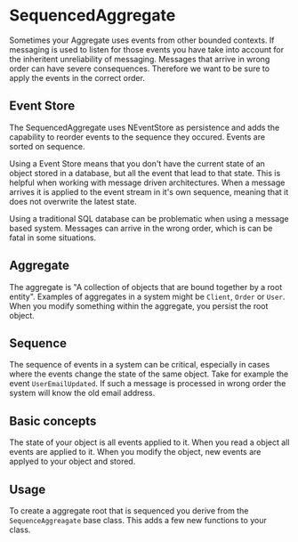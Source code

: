# SequencedAggregate

Sometimes your Aggregate uses events from other bounded contexts. If messaging is used to listen for those events you have take into account for the inheritent unreliability of messaging. Messages that arrive in wrong order can have severe consequences. Therefore we want to be sure to apply the events in the correct order.

## Event Store

The SequencedAggregate uses NEventStore as persistence and adds the capability to reorder events to the sequence they occured. Events are sorted on sequence.

Using a Event Store means that you don't have the current state of an object stored in a database, but all the event that lead to that state. This is helpful when working with message driven architectures. When a message arrives it is applied to the event stream in it's own sequence, meaning that it does not overwrite the latest state.

Using a traditional SQL database can be problematic when using a message based system. Messages can arrive in the wrong order, which is can be fatal in some situations.

## Aggregate

The aggregate is "A collection of objects that are bound together by a root entity". Examples of aggregates in a system might be `Client`, `Order` or `User`. When you modify something within the aggregate, you persist the root object.

## Sequence

The sequence of events in a system can be critical, especially in cases where the events change the state of the same object. Take for example the event `UserEmailUpdated`. If such a message is processed in wrong order the system will know the old email address.

## Basic concepts

The state of your object is all events applied to it. When you read a object all events are applied to it. When you modify the object, new events are applyed to your object and stored.

## Usage

To create a aggregate root that is sequenced you derive from the `SequenceAggreagate` base class. This adds a few new functions to your class.